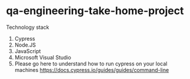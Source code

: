 # qa-engineering-take-home-project
Technology stack
1. Cypress
2. Node.JS
3. JavaScript
4. Microsoft Visual Studio
6. Please go here to understand how to run cypress on your local machines https://docs.cypress.io/guides/guides/command-line
